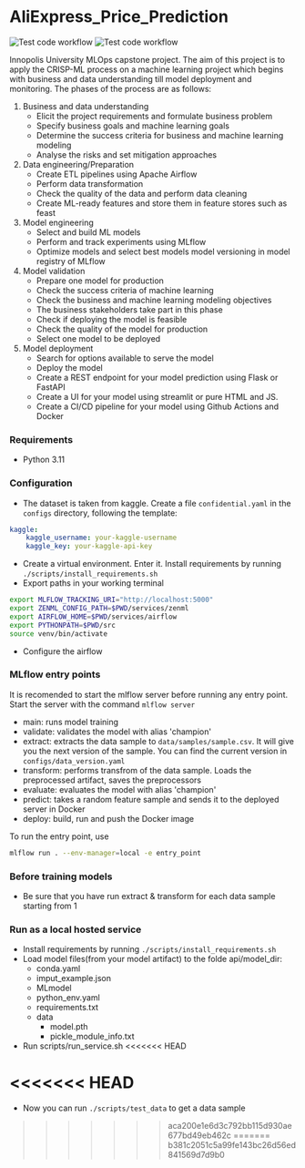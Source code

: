# AliExpress_Price_Prediction
![Test code workflow](https://github.com/Nit31/AliExpress_Price_Prediction/actions/workflows/test-code.yaml/badge.svg)
![Test code workflow](https://github.com/Nit31/AliExpress_Price_Prediction/actions/workflows/validate-model.yaml/badge.svg)

 Innopolis University MLOps capstone project. The aim of this project is to apply the CRISP-ML process on a machine learning project which begins with business and data understanding till model deployment and monitoring. The phases of the process are as follows:

1. Business and data understanding
    - Elicit the project requirements and formulate business problem
    - Specify business goals and machine learning goals
    - Determine the success criteria for business and machine learning modeling
    - Analyse the risks and set mitigation approaches
2. Data engineering/Preparation
    - Create ETL pipelines using Apache Airflow
    - Perform data transformation
    - Check the quality of the data and perform data cleaning
    - Create ML-ready features and store them in feature stores such as feast
3. Model engineering
    - Select and build ML models
    - Perform and track experiments using MLflow
    - Optimize models and select best models
    model versioning in model registry of MLflow
4. Model validation
    - Prepare one model for production
    - Check the success criteria of machine learning
    - Check the business and machine learning modeling objectives
    - The business stakeholders take part in this phase
    - Check if deploying the model is feasible
    - Check the quality of the model for production
    - Select one model to be deployed
5. Model deployment
    - Search for options available to serve the model
    - Deploy the model
    - Create a REST endpoint for your model prediction using Flask or FastAPI
    - Create a UI for your model using streamlit or pure HTML and JS.
    - Create a CI/CD pipeline for your model using Github Actions and Docker

### Requirements
- Python 3.11
### Configuration
- The dataset is taken from kaggle. Create a file `confidential.yaml` in the `configs` directory, following the template:
```yaml
kaggle: 
    kaggle_username: your-kaggle-username
    kaggle_key: your-kaggle-api-key
```
- Create a virtual environment. Enter it. Install requirements by running `./scripts/install_requirements.sh`
- Export paths in your working terminal
```bash
export MLFLOW_TRACKING_URI="http://localhost:5000"
export ZENML_CONFIG_PATH=$PWD/services/zenml
export AIRFLOW_HOME=$PWD/services/airflow
export PYTHONPATH=$PWD/src
source venv/bin/activate
```
- Configure the airflow

### MLflow entry points
It is recomended to start the mlflow server before running any entry point. Start the server with the command `mlflow server`
- main: runs model training
- validate: validates the model with alias 'champion'
- extract: extracts the data sample to `data/samples/sample.csv`. It will give you the next version of the sample. You can find the current version in `configs/data_version.yaml`
- transform: performs transfrom of the data sample. Loads the preprocessed artifact, saves the preprocessors 
- evaluate: evaluates the model with alias 'champion'
- predict: takes a random feature sample and sends it to the deployed server in Docker
- deploy: build, run and push the Docker image

To run the entry point, use
```bash
mlflow run . --env-manager=local -e entry_point
```

### Before training models
- Be sure that you have run extract & transform for each data sample starting from 1

### Run as a local hosted service
- Install requirements by running `./scripts/install_requirements.sh`
- Load model files(from your model artifact) to the folde api/model_dir:
    - conda.yaml
    - imput_example.json
    - MLmodel
    - python_env.yaml
    - requirements.txt
    - data
        - model.pth
        - pickle_module_info.txt
- Run scripts/run_service.sh
<<<<<<< HEAD




<<<<<<< HEAD
=======
- Now you can run `./scripts/test_data` to get a data sample
>>>>>>> aca200e1e6d3c792bb115d930ae677bd49eb462c
=======
>>>>>>> b381c2051c5a99fe143bc26d56ed841569d7d9b0

